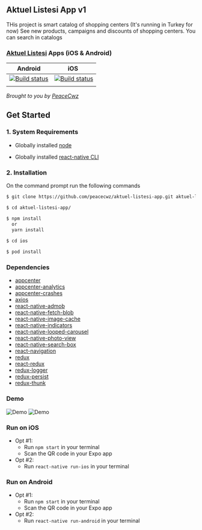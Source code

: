 
## Aktuel Listesi App v1

THis project is smart catalog of shopping centers (It's running in Turkey for now) See new products, campaigns and discounts of shopping centers. You can search in catalogs

### [Aktuel Listesi](https://github.com/peacecwz/aktuel-listesi) Apps (iOS & Android)

| Android | iOS |
| :-----: | :-: |
| [![Build status](https://build.appcenter.ms/v0.1/apps/5ab44258-f0b5-4bc3-84ba-fca893c38ace/branches/master/badge)](https://appcenter.ms) | [![Build status](https://build.appcenter.ms/v0.1/apps/202a8bca-d76c-45be-8e8d-c6c29888a14e/branches/master/badge)](https://appcenter.ms) |
|         |     | 

*Brought to you by [PeaceCwz](https://twitter.com/peacecwz)*

## Get Started

### 1. System Requirements

* Globally installed [node](https://nodejs.org/en/)

* Globally installed [react-native CLI](https://facebook.github.io/react-native/docs/getting-started.html)

### 2. Installation

On the command prompt run the following commands

```sh
$ git clone https://github.com/peacecwz/aktuel-listesi-app.git aktuel-listesi-app

$ cd aktuel-listesi-app/

$ npm install
  or
  yarn install
  
$ cd ios

$ pod install
```

### Dependencies

* [appcenter](https://github.com/Microsoft/AppCenter-SDK-React-Native) 
* [appcenter-analytics](https://github.com/Microsoft/AppCenter-SDK-React-Native) 
* [appcenter-crashes](https://github.com/Microsoft/AppCenter-SDK-React-Native) 
* [axios](https://github.com/axios/axios) 
* [react-native-admob](https://github.com/sbugert/react-native-admob) 
* [react-native-fetch-blob](https://github.com/wkh237/react-native-fetch-blob) 
* [react-native-image-cache](https://github.com/wcandillon/react-native-img-cache) 
* [react-native-indicators](https://github.com/n4kz/react-native-indicators) 
* [react-native-looped-carousel](https://github.com/phil-r/react-native-looped-carousel) 
* [react-native-photo-view](https://github.com/alwx/react-native-photo-view) 
* [react-native-search-box](https://github.com/agiletechvn/react-native-search-box) 
* [react-navigation](https://github.com/react-navigation/react-navigation) 
* [redux](https://github.com/reactjs/redux) 
* [react-redux](https://github.com/reactjs/react-redux) 
* [redux-logger](https://github.com/evgenyrodionov/redux-logger) 
* [redux-persist](https://github.com/rt2zz/redux-persist) 
* [redux-thunk](https://github.com/gaearon/redux-thunk) 

### Demo

![Demo](https://github.com/peacecwz/aktuel-listesi-app/blob/master/aktuellistesi-app-ios.gif?raw=true)
   ![Demo](https://github.com/peacecwz/aktuel-listesi-app/blob/master/aktuellistesi-app-android.gif?raw=true)

### Run on iOS

 * Opt #1:
 	* Run `npm start` in your terminal
	* Scan the QR code in your Expo app
 * Opt #2:
	* Run `react-native run-ios` in your terminal

### Run on Android

  * Opt #1:
	* Run `npm start` in your terminal
	* Scan the QR code in your Expo app
  * Opt #2:
	* Run `react-native run-android` in your terminal
